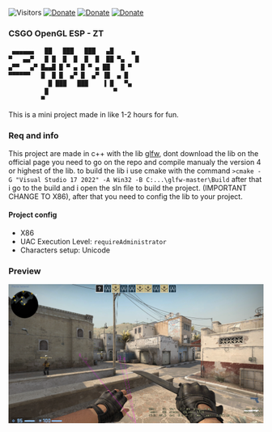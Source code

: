 ![Visitors](https://api.visitorbadge.io/api/visitors?path=https%3A%2F%2Fgithub.com%2Fzabbix-byte%2esp-opengl-csgo%2F&countColor=%23263759)
[![Donate](https://img.shields.io/badge/PayPal-00457C?style=for-the-badge&logo=paypal&logoColor=white
)](https://www.paypal.com/donate/?hosted_button_id=5MTHH82ABTJDA)
[![Donate](https://img.shields.io/badge/GitHub-100000?style=for-the-badge&logo=github&logoColor=white)](https://github.com/zabbix-byte)
[![Donate](https://img.shields.io/badge/C++-3776AB?style=for-the-badge&logo=c%2B%2B&logoColor=white)](https://www.python.org/)


### CSGO OpenGL ESP - ZT



  ```
   ▄▄▄▄▄▄   ██   ███   ███   ▄█     ▄  
▀   ▄▄▀   █ █  █  █  █  █  ██ ▀▄   █ 
 ▄▀▀   ▄▀ █▄▄█ █ ▀ ▄ █ ▀ ▄ ██   █ ▀  
 ▀▀▀▀▀▀   █  █ █  ▄▀ █  ▄▀ ▐█  ▄ █   
             █ ███   ███    ▐ █   ▀▄ 
            █                  ▀     
           ▀                         
  ```
  
This is a mini project made in like 1-2 hours for fun.

### Req and info

This project are made in c++ with the lib [glfw](https://github.com/glfw/glfw), dont download the lib on the official page you need to go on the repo and compile manualy the version 4 or highest of the lib. to build the lib i use cmake with the command `>cmake -G "Visual Studio 17 2022" -A Win32 -B C:...\glfw-master\Build` after that i go to the build and i open the sln file to build the project. (IMPORTANT CHANGE TO X86), after that you need to config the lib to your project.

#### Project config
- X86
- UAC Execution Level: `requireAdministrator`
- Characters setup: Unicode

### Preview
![](https://github.com/zabbix-byte/esp-opengl-csgo/blob/master/preview.png)
